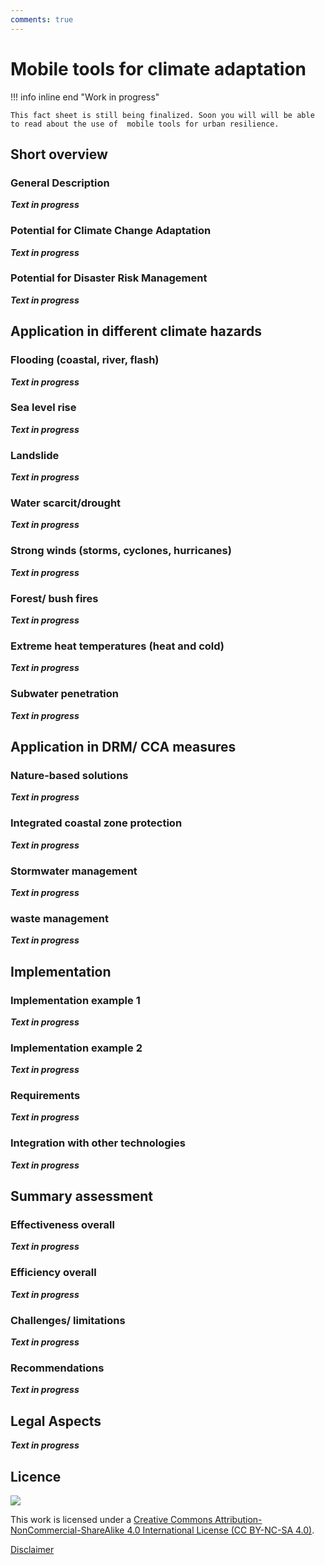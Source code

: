 ```yaml
---
comments: true
---
```


# Mobile tools for climate adaptation

!!! info inline end "Work in progress"

    This fact sheet is still being finalized. Soon you will will be able to read about the use of  mobile tools for urban resilience.

## Short overview

### General Description

**_Text in progress_**

### Potential for Climate Change Adaptation

**_Text in progress_**

### Potential for Disaster Risk Management

**_Text in progress_**

## Application in different climate hazards

### Flooding (coastal, river, flash)

**_Text in progress_**

### Sea level rise

**_Text in progress_**

### Landslide

**_Text in progress_**

### Water scarcit/drought

**_Text in progress_**

### Strong winds (storms, cyclones, hurricanes)

**_Text in progress_**

### Forest/ bush fires

**_Text in progress_**

### Extreme heat temperatures (heat and cold)

**_Text in progress_**

### Subwater penetration

**_Text in progress_**

## Application in DRM/ CCA measures

### Nature-based solutions

**_Text in progress_**

### Integrated coastal zone protection

**_Text in progress_**

### Stormwater management

**_Text in progress_**

### waste management

**_Text in progress_**

## Implementation

### Implementation example 1

**_Text in progress_**

### Implementation example 2

**_Text in progress_**

### Requirements

**_Text in progress_**

### Integration with other technologies

**_Text in progress_**

## Summary assessment

### Effectiveness overall

**_Text in progress_**

### Efficiency overall

**_Text in progress_**

### Challenges/ limitations

**_Text in progress_**

### Recommendations

**_Text in progress_**

## Legal Aspects

**_Text in progress_**

## Licence

![](https://i.creativecommons.org/l/by-nc-sa/4.0/88x31.png)

This work is licensed under a [Creative Commons Attribution-NonCommercial-ShareAlike 4.0 International License (CC BY-NC-SA 4.0)](https://creativecommons.org/licenses/by-nc-sa/4.0/).

[Disclaimer](../../disclaimer.md)
